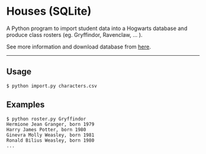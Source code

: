 # Houses (SQLite)

A Python program to import student data into a Hogwarts database and produce class rosters (eg. Gryffindor, Ravenclaw, ... ).

See more information and download database from [here](https://cs50.harvard.edu/x/2020/psets/7/houses).

---

## Usage
    $ python import.py characters.csv

## Examples
    $ python roster.py Gryffindor
    Hermione Jean Granger, born 1979
    Harry James Potter, born 1980
    Ginevra Molly Weasley, born 1981
    Ronald Bilius Weasley, born 1980
    ...